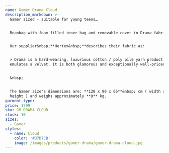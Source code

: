 ```yaml
---
name: Gamer Drama Cloud
description_markdown: >-
  Gamer sized - suitable for young teens…


  Beanbag with foam filled inner bag and removable cover in Drama fabric.&nbsp;


  Our supplier&nbsp;**Hertex&nbsp;**describes their fabric as:


  > Drama is a hard-wearing, luxurious cotton / poly pile yarn product that
  emulates a velvet. It is both glamorous and exceptionally well-priced.


  &nbsp;


  The Gamer size's dimensions are: **120 x 90 x 65**&nbsp; cm ( width x depth x
  height ) and weighs approximately **9** kg.
garment_type:
price: 1799
sku: GM_DRAMA_CLOUD
stock: 10
sizes:
  - Gamer
styles:
  - name: Cloud
    color: '#D7D7CB'
    image: /images/products/gamer-drama/gamer-drama-cloud.jpg
---
```

